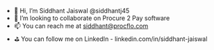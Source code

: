 - 👋 Hi, I’m Siddhant Jaiswal @siddhantj45
- 💞️ I’m looking to collaborate on Procure 2 Pay software
- 📫 You can reach me at siddhant@procflo.com
- ⛳ You can follow me on LinkedIn - linkedin.com/in/siddhant-jaiswal

